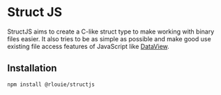 # Struct JS

StructJS aims to create a C-like struct type to make working with binary files easier. It also tries to be as simple as possible and make good use existing file access features of JavaScript like [DataView](https://developer.mozilla.org/en-US/docs/Web/JavaScript/Reference/Global_Objects/DataView).

## Installation

`npm install @rlouie/structjs`
